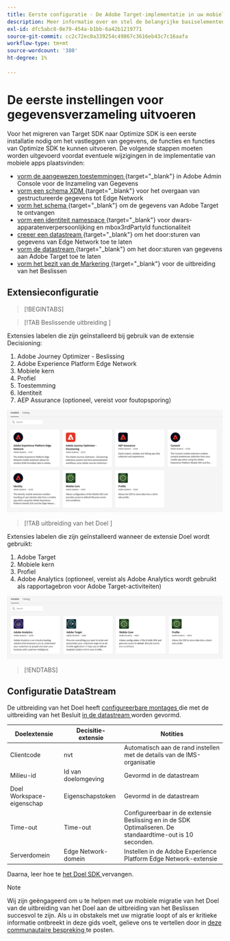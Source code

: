 ```yaml
---
title: Eerste configuratie - De Adobe Target-implementatie in uw mobiele app migreren naar de Adobe Journey Optimizer - De extensie voor beslissingen
description: Meer informatie over en stel de belangrijke basiselementen in die vereist zijn voor uw Web SDK-implementatie voor het platform
exl-id: dfc5abc8-0e79-454a-b1bb-6a42b1219771
source-git-commit: cc2c72ec0a339254c49867c3616eb43c7c16aafa
workflow-type: tm+mt
source-wordcount: '380'
ht-degree: 1%

---
```


# De eerste instellingen voor gegevensverzameling uitvoeren

Voor het migreren van Target SDK naar Optimize SDK is een eerste installatie nodig om het vastleggen van gegevens, de functies en functies van Optimize SDK te kunnen uitvoeren. De volgende stappen moeten worden uitgevoerd voordat eventuele wijzigingen in de implementatie van mobiele apps plaatsvinden:

- [ vorm de aangewezen toestemmingen ](https://experienceleague.adobe.com/nl/docs/platform-learn/implement-web-sdk/overview#permissions){target="_blank"} in Adobe Admin Console voor de Inzameling van Gegevens
- [ vorm een schema XDM ](https://experienceleague.adobe.com/nl/docs/platform-learn/implement-mobile-sdk/initial-configuration/create-schema){target="_blank"} voor het overgaan van gestructureerde gegevens tot Edge Network
- [ vorm het schema ](https://experienceleague.adobe.com/nl/docs/platform-learn/implement-mobile-sdk/experience-cloud/target#update-your-schema){target="_blank"} om de gegevens van Adobe Target te ontvangen
- [ vorm een identiteit namespace ](https://experienceleague.adobe.com/nl/docs/platform-learn/implement-mobile-sdk/app-implementation/identity#set-up-a-custom-identity-namespace){target="_blank"} voor dwars-apparatenverpersoonlijking en mbox3rdPartyId functionaliteit
- [ creeer een datastream ](https://experienceleague.adobe.com/nl/docs/platform-learn/implement-mobile-sdk/initial-configuration/create-datastream){target="_blank"} om het door:sturen van gegevens van Edge Network toe te laten
- [ vorm de datastream ](https://experienceleague.adobe.com/nl/docs/platform-learn/implement-mobile-sdk/experience-cloud/target#update-datastream-configuration){target="_blank"} om het door:sturen van gegevens aan Adobe Target toe te laten
- [ vorm het bezit van de Markering ](https://experienceleague.adobe.com/nl/docs/platform-learn/implement-mobile-sdk/experience-cloud/target#install-adobe-journey-optimizer---decisioning-tags-extension){target="_blank"} voor de uitbreiding van het Beslissen

## Extensieconfiguratie

>[!BEGINTABS]

>[!TAB  Beslissende uitbreiding ]

Extensies labelen die zijn geïnstalleerd bij gebruik van de extensie Decisioning:

1. Adobe Journey Optimizer - Beslissing
1. Adobe Experience Platform Edge Network
1. Mobiele kern
1. Profiel
1. Toestemming
1. Identiteit
1. AEP Assurance (optioneel, vereist voor foutopsporing)

![ geïnstalleerde uitbreidingen van de Markering wanneer het gebruiken van de Decisioning uitbreiding ](assets/tag-extensions-decisioning.png)

>[!TAB  uitbreiding van het Doel ]

Extensies labelen die zijn geïnstalleerd wanneer de extensie Doel wordt gebruikt:

1. Adobe Target
1. Mobiele kern
1. Profiel
1. Adobe Analytics (optioneel, vereist als Adobe Analytics wordt gebruikt als rapportagebron voor Adobe Target-activiteiten)

![ geïnstalleerde uitbreidingen van de Markering wanneer het gebruiken van de uitbreiding van het Doel ](assets/tag-extensions-target.png)

>[!ENDTABS]

## Configuratie DataStream

De uitbreiding van het Doel heeft [ configureerbare montages ](https://developer.adobe.com/client-sdks/solution/adobe-target/#configure-the-target-extension-in-the-data-collection-ui) die met de uitbreiding van het Besluit [ in de datastream ](https://developer.adobe.com/client-sdks/edge/adobe-journey-optimizer-decisioning/#adobe-experience-platform-data-collection-setup) worden gevormd.

| Doelextensie | Decisitie-extensie | Notities |
| --- | --- | --- | 
| Clientcode | nvt | Automatisch aan de rand instellen met de details van de IMS-organisatie |
| Milieu-id | Id van doelomgeving | Gevormd in de datastream |
| Doel Workspace-eigenschap | Eigenschapstoken | Gevormd in de datastream |
| Time-out | Time-out | Configureerbaar in de extensie Beslissing en in de SDK Optimaliseren. De standaardtime-out is 10 seconden. |
| Serverdomein | Edge Network-domein | Instellen in de Adobe Experience Platform Edge Network-extensie |

Daarna, leer hoe te [ het Doel SDK ](replace-sdk.md) vervangen.

>[!NOTE]
>
>Wij zijn geëngageerd om u te helpen met uw mobiele migratie van het Doel van de uitbreiding van het Doel aan de uitbreiding van het Beslissen succesvol te zijn. Als u in obstakels met uw migratie loopt of als er kritieke informatie ontbreekt in deze gids voelt, gelieve ons te vertellen door in [ deze communautaire bespreking ](https://experienceleaguecommunities.adobe.com/t5/adobe-experience-platform-data/tutorial-discussion-migrate-adobe-target-to-mobile-sdk-on-edge/m-p/747484#M625) te posten.
